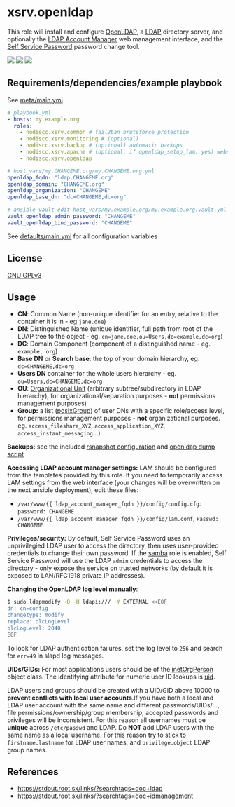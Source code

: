 # xsrv.openldap

This role will install and configure [OpenLDAP](https://en.wikipedia.org/wiki/OpenLDAP), a [LDAP](https://en.wikipedia.org/wiki/Lightweight_Directory_Access_Protocol) directory server, and optionally the [LDAP Account Manager](https://ldap-account-manager.org/) web management interface, and the [Self Service Password](https://ltb-project.org/documentation/self-service-password) password change tool.

[![](https://screenshots.debian.net/screenshots/000/006/946/thumb.png)](https://screenshots.debian.net/package/ldap-account-manager)
[![](https://screenshots.debian.net/screenshots/000/016/087/thumb.png)](https://screenshots.debian.net/package/ldap-account-manager)
[![](https://i.imgur.com/loA7FGf.png)](https://i.imgur.com/vaimb8j.png)


## Requirements/dependencies/example playbook

See [meta/main.yml](meta/main.yml)

```yaml
# playbook.yml
- hosts: my.example.org
  roles:
    - nodiscc.xsrv.common # fail2ban bruteforce protection
    - nodiscc.xsrv.monitoring # (optional)
    - nodiscc.xsrv.backup # (optional) automatic backups
    - nodiscc.xsrv.apache # (optional, if openldap_setup_lam: yes) webserver, PHP interpreter and SSL certificates
    - nodiscc.xsrv.openldap

# host_vars/my.CHANGEME.org/my.CHANGEME.org.yml
openldap_fqdn: "ldap.CHANGEME.org"
openldap_domain: "CHANGEME.org"
openldap_organization: "CHANGEME"
openldap_base_dn: "dc=CHANGEME,dc=org"

# ansible-vault edit host_vars/my.example.org/my.example.org.vault.yml
vault_openldap_admin_password: "CHANGEME"
vault_openldap_bind_password: "CHANGEME"
```

See [defaults/main.yml](defaults/main.yml) for all configuration variables

## License

[GNU GPLv3](../../LICENSE)


## Usage

- **CN**: Common Name (non-unique identifier for an entry, relative to the container it is in - eg `jane.doe`)
- **DN**: Distinguished Name (unique identifier, full path from root of the LDAP tree to the object - eg. `cn=jane.doe,ou=Users,dc=example,dc=org`)
- **DC**: Domain Component (component of a distinguished name - eg. `example, org`)
- **Base DN** or **Search base**: the top of your domain hierarchy, eg. `dc=CHANGEME,dc=org`
- **Users DN** container for the whole users hierarchy - eg. `ou=Users,dc=CHANGEME,dc=org`
- **OU**: [Organizational Unit](https://ldapwiki.com/wiki/OrganizationalUnit) (arbitrary subtree/subdirectory in LDAP hierarchy), for organizational/separation purposes - **not** permissions management purposes)
- **Group:** a list ([posixGroup](https://ldapwiki.com/wiki/PosixGroup)) of user DNs with a specific role/access level, for permissions management purposes - **not** organizational purposes. eg. `access_fileshare_XYZ`, `access_application_XYZ`, `access_instant_messaging`...)

**Backups:** see the included [rsnapshot configuration](templates/etc_rsnasphot.d_openldap.conf.j2) and [openldap dump script](templates/_user_local_bin_openldap-dump.sh.j2)

**Accessing LDAP account manager settings:** LAM should be configured from the templates provided by this role. If you need to temporarily access LAM settings from the web interface (your changes will be overwritten on the next ansible deployment), edit these files:
- `/var/www/{{ ldap_account_manager_fqdn }}/config/config.cfg`: `password: CHANGEME`
- `/var/www/{{ ldap_account_manager_fqdn }}/config/lam.conf`, `Passwd: CHANGEME`

**Privileges/security:** By default, Self Service Password uses an unprivilegied LDAP user to access the directory, then uses user-provided credentials to change their own password. If the [samba](../samba) role is enabled, Self Service Password will use the LDAP `admin` credentials to access the directory - only expose the service on trusted networks (by default it is exposed to LAN/RFC1918 private IP addresses).

**Changing the OpenLDAP log level manually**:

```bash
$ sudo ldapmodify -Q -H ldapi:/// -Y EXTERNAL <<EOF
dn: cn=config
changetype: modify
replace: olcLogLevel
olcLogLevel: 2040
EOF
```

To look for LDAP authentication failures, set the log level to `256` and search for `err=49` in slapd log messages.


**UIDs/GIDs:** For most applications users should be of the [inetOrgPerson](https://ldapwiki.com/wiki/InetOrgPerson) object class. The identifying attribute for numeric user ID lookups is [uid](https://ldapwiki.com/wiki/uid).

LDAP users and groups should be created with a UID/GID above 10000 to **prevent conflicts with local user accounts**.If you have both a local and LDAP user account with the same name and different passwords/UIDs/..., file permissions/ownership/group membership, accepted passwords and privileges will be inconsistent. For this reason all usernames must be **unique** across `/etc/passwd` and LDAP. Do **NOT** add LDAP users with the same name as a local username. For this reason try to stick to `firstname.lastname` for LDAP user names, and `privilege.object` LDAP group names.


## References

- https://stdout.root.sx/links/?searchtags=doc+ldap
- https://stdout.root.sx/links/?searchtags=doc+idmanagement
